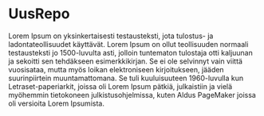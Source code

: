 UusRepo
=======

Lorem Ipsum on yksinkertaisesti testausteksti, jota tulostus- ja ladontateollisuudet käyttävät. Lorem Ipsum on ollut teollisuuden normaali testausteksti jo 1500-luvulta asti, jolloin tuntematon tulostaja otti kaljuunan ja sekoitti sen tehdäkseen esimerkkikirjan. Se ei ole selvinnyt vain viittä vuosisataa, mutta myös loikan elektroniseen kirjoitukseen, jääden suurinpiirtein muuntamattomana. Se tuli kuuluisuuteen 1960-luvulla kun Letraset-paperiarkit, joissa oli Lorem Ipsum pätkiä, julkaistiin ja vielä myöhemmin tietokoneen julkistusohjelmissa, kuten Aldus PageMaker joissa oli versioita Lorem Ipsumista.
